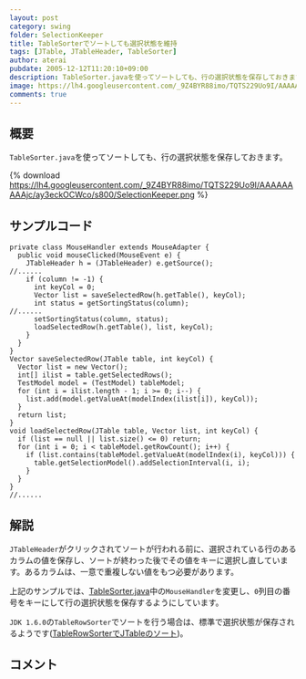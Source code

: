 ```yaml
---
layout: post
category: swing
folder: SelectionKeeper
title: TableSorterでソートしても選択状態を維持
tags: [JTable, JTableHeader, TableSorter]
author: aterai
pubdate: 2005-12-12T11:20:10+09:00
description: TableSorter.javaを使ってソートしても、行の選択状態を保存しておきます。
image: https://lh4.googleusercontent.com/_9Z4BYR88imo/TQTS229Uo9I/AAAAAAAAAjc/ay3eckOCWco/s800/SelectionKeeper.png
comments: true
---
```

## 概要
`TableSorter.java`を使ってソートしても、行の選択状態を保存しておきます。

{% download https://lh4.googleusercontent.com/_9Z4BYR88imo/TQTS229Uo9I/AAAAAAAAAjc/ay3eckOCWco/s800/SelectionKeeper.png %}

## サンプルコード
<pre class="prettyprint"><code>private class MouseHandler extends MouseAdapter {
  public void mouseClicked(MouseEvent e) {
    JTableHeader h = (JTableHeader) e.getSource();
//......
    if (column != -1) {
      int keyCol = 0;
      Vector list = saveSelectedRow(h.getTable(), keyCol);
      int status = getSortingStatus(column);
//......
      setSortingStatus(column, status);
      loadSelectedRow(h.getTable(), list, keyCol);
    }
  }
}
Vector saveSelectedRow(JTable table, int keyCol) {
  Vector list = new Vector();
  int[] ilist = table.getSelectedRows();
  TestModel model = (TestModel) tableModel;
  for (int i = ilist.length - 1; i &gt;= 0; i--) {
    list.add(model.getValueAt(modelIndex(ilist[i]), keyCol));
  }
  return list;
}
void loadSelectedRow(JTable table, Vector list, int keyCol) {
  if (list == null || list.size() &lt;= 0) return;
  for (int i = 0; i &lt; tableModel.getRowCount(); i++) {
    if (list.contains(tableModel.getValueAt(modelIndex(i), keyCol))) {
      table.getSelectionModel().addSelectionInterval(i, i);
    }
  }
}
//......
</code></pre>

## 解説
`JTableHeader`がクリックされてソートが行われる前に、選択されている行のあるカラムの値を保存し、ソートが終わった後でその値をキーに選択し直しています。あるカラムは、一意で重複しない値をもつ必要があります。

上記のサンプルでは、[TableSorter.java](http://docs.oracle.com/javase/tutorial/uiswing/examples/components/TableSorterDemoProject/src/components/TableSorter.java)中の`MouseHandler`を変更し、`0`列目の番号をキーにして行の選択状態を保存するようにしています。

`JDK 1.6.0`の`TableRowSorter`でソートを行う場合は、標準で選択状態が保存されるようです([TableRowSorterでJTableのソート](http://ateraimemo.com/Swing/TableRowSorter.html))。

## コメント
